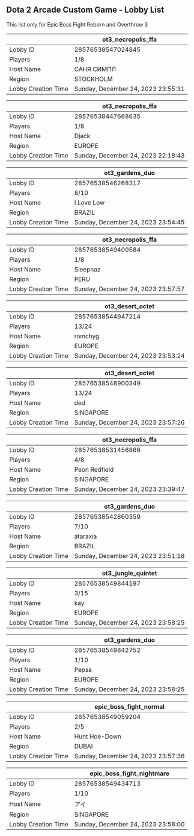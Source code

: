 ## Dota 2 Arcade Custom Game - Lobby List

This list only for Epic Boss Fight Reborn and Overthrow 3

|  | ot3_necropolis_ffa |
| ------ | ------ |
| Lobby ID | 28576538547024845 |
| Players | 1/8 |
| Host Name | САНЯ СИМПЛ |
| Region | STOCKHOLM |
| Lobby Creation Time | Sunday, December 24, 2023 23:55:31 |


|  | ot3_necropolis_ffa |
| ------ | ------ |
| Lobby ID | 28576538447668635 |
| Players | 1/8 |
| Host Name | Djack |
| Region | EUROPE |
| Lobby Creation Time | Sunday, December 24, 2023 22:18:43 |


|  | ot3_gardens_duo |
| ------ | ------ |
| Lobby ID | 28576538546268317 |
| Players | 8/10 |
| Host Name | I Love Low |
| Region | BRAZIL |
| Lobby Creation Time | Sunday, December 24, 2023 23:54:45 |


|  | ot3_necropolis_ffa |
| ------ | ------ |
| Lobby ID | 28576538549400584 |
| Players | 1/8 |
| Host Name | Sleepnaz |
| Region | PERU |
| Lobby Creation Time | Sunday, December 24, 2023 23:57:57 |


|  | ot3_desert_octet |
| ------ | ------ |
| Lobby ID | 28576538544947214 |
| Players | 13/24 |
| Host Name | romchyg |
| Region | EUROPE |
| Lobby Creation Time | Sunday, December 24, 2023 23:53:24 |


|  | ot3_desert_octet |
| ------ | ------ |
| Lobby ID | 28576538548900349 |
| Players | 13/24 |
| Host Name | ded |
| Region | SINGAPORE |
| Lobby Creation Time | Sunday, December 24, 2023 23:57:26 |


|  | ot3_necropolis_ffa |
| ------ | ------ |
| Lobby ID | 28576538531456866 |
| Players | 4/8 |
| Host Name | Peon Redfield |
| Region | SINGAPORE |
| Lobby Creation Time | Sunday, December 24, 2023 23:39:47 |


|  | ot3_gardens_duo |
| ------ | ------ |
| Lobby ID | 28576538542860359 |
| Players | 7/10 |
| Host Name | ataraxia |
| Region | BRAZIL |
| Lobby Creation Time | Sunday, December 24, 2023 23:51:18 |


|  | ot3_jungle_quintet |
| ------ | ------ |
| Lobby ID | 28576538549844197 |
| Players | 3/15 |
| Host Name | kay |
| Region | EUROPE |
| Lobby Creation Time | Sunday, December 24, 2023 23:58:25 |


|  | ot3_gardens_duo |
| ------ | ------ |
| Lobby ID | 28576538549842752 |
| Players | 1/10 |
| Host Name | Pepsa |
| Region | EUROPE |
| Lobby Creation Time | Sunday, December 24, 2023 23:58:25 |


|  | epic_boss_fight_normal |
| ------ | ------ |
| Lobby ID | 28576538549059204 |
| Players | 2/5 |
| Host Name | Hunt Hoe-Down |
| Region | DUBAI |
| Lobby Creation Time | Sunday, December 24, 2023 23:57:36 |


|  | epic_boss_fight_nightmare |
| ------ | ------ |
| Lobby ID | 28576538549434713 |
| Players | 1/10 |
| Host Name | アイ |
| Region | SINGAPORE |
| Lobby Creation Time | Sunday, December 24, 2023 23:58:00 |


